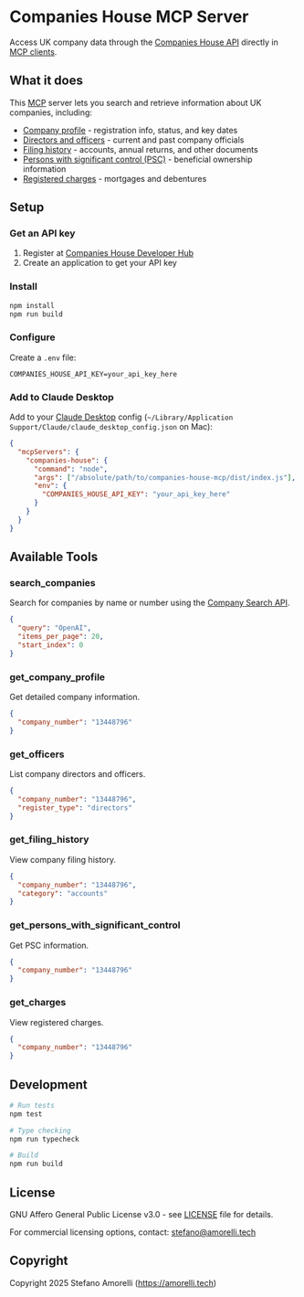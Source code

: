 # Companies House MCP Server

Access UK company data through the [Companies House API](https://developer.company-information.service.gov.uk/api/docs/) directly in [MCP clients](https://modelcontextprotocol.io/clients).

## What it does

This [MCP](https://modelcontextprotocol.io) server lets you search and retrieve information about UK companies, including:
- [Company profile](https://developer.company-information.service.gov.uk/api/docs/company/company_number/readCompanyProfile.html) - registration info, status, and key dates
- [Directors and officers](https://developer.company-information.service.gov.uk/api/docs/company/company_number/officers/officerList.html) - current and past company officials
- [Filing history](https://developer.company-information.service.gov.uk/api/docs/company/company_number/filing-history/getFilingHistoryList.html) - accounts, annual returns, and other documents
- [Persons with significant control (PSC)](https://developer.company-information.service.gov.uk/api/docs/company/company_number/persons-with-significant-control/listPersonsWithSignificantControl.html) - beneficial ownership information
- [Registered charges](https://developer.company-information.service.gov.uk/api/docs/company/company_number/charges/getChargeList.html) - mortgages and debentures

## Setup

### Get an API key

1. Register at [Companies House Developer Hub](https://developer.company-information.service.gov.uk/)
2. Create an application to get your API key

### Install

```bash
npm install
npm run build
```

### Configure

Create a `.env` file:
```env
COMPANIES_HOUSE_API_KEY=your_api_key_here
```

### Add to Claude Desktop

Add to your [Claude Desktop](https://claude.ai/download) config (`~/Library/Application Support/Claude/claude_desktop_config.json` on Mac):

```json
{
  "mcpServers": {
    "companies-house": {
      "command": "node",
      "args": ["/absolute/path/to/companies-house-mcp/dist/index.js"],
      "env": {
        "COMPANIES_HOUSE_API_KEY": "your_api_key_here"
      }
    }
  }
}
```

## Available Tools

### search_companies
Search for companies by name or number using the [Company Search API](https://developer.company-information.service.gov.uk/api/docs/search/companies/companysearch.html).

```json
{
  "query": "OpenAI",
  "items_per_page": 20,
  "start_index": 0
}
```

### get_company_profile
Get detailed company information.

```json
{
  "company_number": "13448796"
}
```

### get_officers
List company directors and officers.

```json
{
  "company_number": "13448796",
  "register_type": "directors"
}
```

### get_filing_history
View company filing history.

```json
{
  "company_number": "13448796",
  "category": "accounts"
}
```

### get_persons_with_significant_control
Get PSC information.

```json
{
  "company_number": "13448796"
}
```

### get_charges
View registered charges.

```json
{
  "company_number": "13448796"
}
```

## Development

```bash
# Run tests
npm test

# Type checking
npm run typecheck

# Build
npm run build
```

## License

GNU Affero General Public License v3.0 - see [LICENSE](LICENSE) file for details.

For commercial licensing options, contact: stefano@amorelli.tech

## Copyright

Copyright 2025 Stefano Amorelli (https://amorelli.tech)